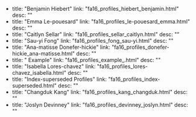   - title: "Benjamin Hiebert"
    link: "fa16_profiles_hiebert_benjamin.html"
    desc: ""
  - title: "Emma Le-pouesard"
    link: "fa16_profiles_le-pouesard_emma.html"
    desc: ""
  - title: "Caitlyn Sellar"
    link: "fa16_profiles_sellar_caitlyn.html"
    desc: ""
  - title: "Sau-yi Fong"
    link: "fa16_profiles_fong_sau-yi.html"
    desc: ""
  - title: "Ana-matisse Donefer-hickie"
    link: "fa16_profiles_donefer-hickie_ana-matisse.html"
    desc: ""
  - title: " Example"
    link: "fa16_profiles_example_.html"
    desc: ""
  - title: "Isabella Lores-chavez"
    link: "fa16_profiles_lores-chavez_isabella.html"
    desc: ""
  - title: "Index-superseded Profiles"
    link: "fa16_profiles_index-superseded.html"
    desc: ""
  - title: "Changduk Kang"
    link: "fa16_profiles_kang_changduk.html"
    desc: ""
  - title: "Joslyn Devinney"
    link: "fa16_profiles_devinney_joslyn.html"
    desc: ""
